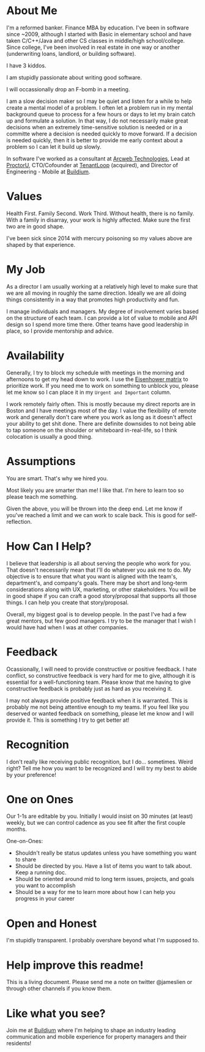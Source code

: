 # About Me

I'm a reformed banker. Finance MBA by education. I've been in software since ~2009, although I started with Basic in elementary school and have taken C/C++/Java and other CS classes in middle/high school/college. Since college, I've been involved in real estate in one way or another (underwriting loans, landlord, or building software).

I have 3 kiddos.

I am stupidly passionate about writing good software.

I will occassionally drop an F-bomb in a meeting.

I am a slow decision maker so I may be quiet and listen for a while to help create a mental model of a problem. I often let a problem run in my mental background queue to process for a few hours or days to let my brain catch up and formulate a solution. In that way, I do not necessarily make great decisions when an extremely time-sensitive solution is needed or in a committe where a decision is needed quickly to move forward. If a decision is needed quickly, then it is better to provide me early context about a problem so I can let it build up slowly.

In software I've worked as a consultant at [Arcweb Technologies](https://arcweb.co/), Lead at [ProctorU](https://proctoru.com), CTO/Cofounder at [TenantLoop](https://angel.co/tenantloop) (acquired), and Director of Engineering - Mobile at [Buildium](https://buildium.com).

# Values

Health First. Family Second. Work Third. Without health, there is no family. With a family in disarray, your work is highly affected. Make sure the first two are in good shape.

I've been sick since 2014 with mercury poisoning so my values above are shaped by that experience.

# My Job

As a director I am usually working at a relatively high level to make sure that we are all moving in roughly the same direction. Ideally we are all doing things consistently in a way that promotes high productivity and fun.

I manage individuals and managers. My degree of involvement varies based on the structure of each team. I can provide a lot of value to mobile and API design so I spend more time there. Other teams have good leadership in place, so I provide mentorship and advice.

# Availability

Generally, I try to block my schedule with meetings in the morning and afternoons to get my head down to work. I use the [Eisenhower matrix](https://jamesclear.com/eisenhower-box) to prioritize work. If you need me to work on something to unblock you, please let me know so I can place it in my `Urgent and Important` column.

I work remotely fairly often. This is mostly because my direct reports are in Boston and I have meetings most of the day. I value the flexibility of remote work and generally don't care where you work as long as it doesn't affect your ability to get shit done. There are definite downsides to not being able to tap someone on the shoulder or whiteboard in-real-life, so I think colocation is usually a good thing.

# Assumptions

You are smart. That's why we hired you.

Most likely you are smarter than me! I like that. I'm here to learn too so please teach me something.

Given the above, you will be thrown into the deep end. Let me know if you've reached a limit and we can work to scale back. This is good for self-reflection. 

# How Can I Help?

I believe that leadership is all about serving the people who work for you. That doesn't necessarily mean that I'll do whatever you ask me to do. My objective is to ensure that what you want is aligned with the team's, department's, and company's goals. There may be short and long-term considerations along with UX, marketing, or other stakeholders. You will be in good shape if you can craft a good story/proposal that supports all those things. I can help you create that story/proposal.

Overall, my biggest goal is to develop people. In the past I've had a few great mentors, but few good managers. I try to be the manager that I wish I would have had when I was at other companies.

# Feedback

Ocassionally, I will need to provide constructive or positive feedback. I hate conflict, so constructive feedback is very hard for me to give, although it is essential for a well-functioning team. Please know that me having to give constructive feedback is probably just as hard as you receiving it.

I may not always provide positive feedback when it is warranted. This is probably me not being attentive enough to my teams. If you feel like you deserved or wanted feedback on something, please let me know and I will provide it. This is something I try to get better at!

# Recognition

I don't really like receiving public recognition, but I do... sometimes. Weird right? Tell me how you want to be recognized and I will try my best to abide by your preference!

# One on Ones

Our 1-1s are editable by you. Initially I would insist on 30 minutes (at least) weekly, but we can control cadence as you see fit after the first couple months.

One-on-Ones:
* Shouldn't really be status updates unless you have something you want to share
* Should be directed by you. Have a list of items you want to talk about. Keep a running doc.
* Should be oriented around mid to long term issues, projects, and goals you want to accomplish
* Should be a way for me to learn more about how I can help you progress in your career

# Open and Honest

I'm stupidly transparent. I probably overshare beyond what I'm supposed to.

# Help improve this readme!

This is a living document. Please send me a note on twitter @jameslien or through other channels if you know them.

# Like what you see?

Join me at [Buildium](https://github.com/buildium) where I'm helping to shape an industry leading communication and mobile experience for property managers and their residents!
